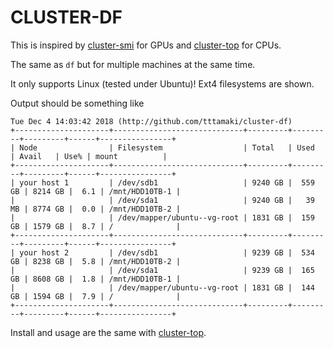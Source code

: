 # CLUSTER-DF

This is inspired by [cluster-smi](https://github.com/PatWie/cluster-smi) for GPUs and [cluster-top](https://github.com/PatWie/cluster-top) for CPUs.


The same as `df` but for multiple machines at the same time.

It only supports Linux (tested under Ubuntu)!
Ext4 filesystems are shown.


Output should be something like

```
Tue Dec 4 14:03:42 2018 (http://github.com/tttamaki/cluster-df)
+---------------------+-----------------------------+---------+---------+---------+------+----------------+
| Node                | Filesystem                  | Total   | Used    | Avail   | Use% | mount          |
+---------------------+-----------------------------+---------+---------+---------+------+----------------+
| your host 1         | /dev/sdb1                   | 9240 GB |  559 GB | 8214 GB |  6.1 | /mnt/HDD10TB-1 |
|                     | /dev/sda1                   | 9240 GB |   39 MB | 8774 GB |  0.0 | /mnt/HDD10TB-2 |
|                     | /dev/mapper/ubuntu--vg-root | 1831 GB |  159 GB | 1579 GB |  8.7 | /              |
+---------------------+-----------------------------+---------+---------+---------+------+----------------+
| your host 2         | /dev/sdb1                   | 9239 GB |  534 GB | 8238 GB |  5.8 | /mnt/HDD10TB-2 |
|                     | /dev/sda1                   | 9239 GB |  165 GB | 8608 GB |  1.8 | /mnt/HDD10TB-1 |
|                     | /dev/mapper/ubuntu--vg-root | 1831 GB |  144 GB | 1594 GB |  7.9 | /              |
+---------------------+-----------------------------+---------+---------+---------+------+----------------+
```

Install and usage are the same with [cluster-top](https://github.com/PatWie/cluster-top).

